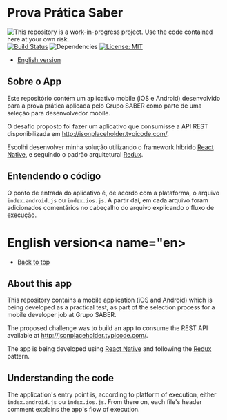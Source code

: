 # Prova Prática Saber<a name="top"></a>

![This repository is a work-in-progress project. Use the code contained here at your own risk.](https://img.shields.io/badge/project%20status-WIP-red.svg)
[![Build Status](https://travis-ci.org/pcstl/app-saber.svg?branch=master)](https://travis-ci.org/pcstl/app-saber)
![Dependencies](https://david-dm.org/pcstl/app-saber.svg)
[![License: MIT](https://img.shields.io/badge/License-MIT-yellow.svg)](https://opensource.org/licenses/MIT)

* [English version](#en)

## Sobre o App 

Este repositório contém um aplicativo mobile (iOS e Android) desenvolvido para a
prova prática aplicada pelo Grupo SABER como parte de uma seleção para 
desenvolvedor mobile.

O desafio proposto foi fazer um aplicativo que consumisse a API REST 
disponibilizada em http://jsonplaceholder.typicode.com/.

Escolhi desenvolver minha solução utilizando o framework híbrido 
[React Native](https://facebook.github.io/react-native/), e seguindo o padrão
arquitetural [Redux](http://redux.js.org/).

## Entendendo o código

O ponto de entrada do aplicativo é, de acordo com a plataforma, o arquivo
```index.android.js``` ou ```index.ios.js```. A partir daí, em cada arquivo
foram adicionados comentários no cabeçalho do arquivo explicando o fluxo de
execução.

# English version<a name="en></a>

* [Back to top](#top)

## About this app

This repository contains a mobile application (iOS and Android) which is being
developed as a practical test, as part of the selection process for a mobile
developer job at Grupo SABER.

The proposed challenge was to build an app to consume the REST API available
at http://jsonplaceholder.typicode.com/.

The app is being developed using 
[React Native](https://facebook.github.io/react-native/) and following the
[Redux](http://redux.js.org/) pattern.

## Understanding the code

The application's entry point is, according to platform of execution, either
```index.android.js``` ou ```index.ios.js```. From there on, each file's 
header comment explains the app's flow of execution.

